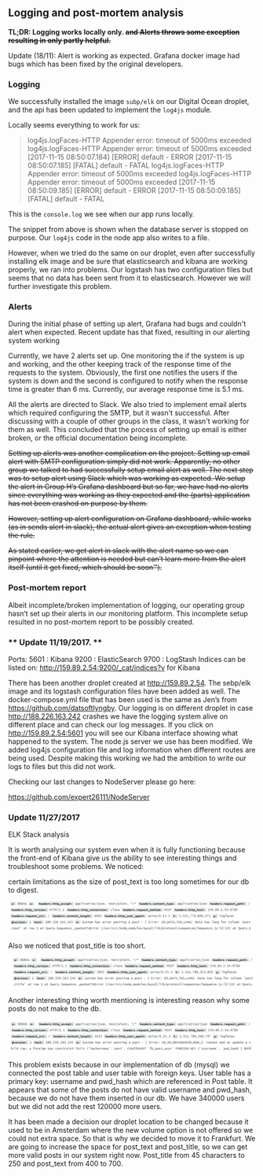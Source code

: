 Logging and post-mortem analysis
--------------------------------

**TL;DR: Logging works locally only. ~~and Alerts throws some exception resulting in only partly helpful.~~**

Update (18/11): Alert is working as expected. Grafana docker image had bugs which has been fixed by the original developers.


### **Logging**
We successfully installed the image `subp/elk` on our Digital Ocean droplet, and the api has been updated to implement the `log4js` module. 

Locally seems everything to work for us:

>  log4js.logFaces-HTTP Appender error: timeout of 5000ms exceeded
> log4js.logFaces-HTTP Appender error: timeout of 5000ms exceeded
> [2017-11-15 08:50:07.184] [ERROR] default - ERROR [2017-11-15
> 08:50:07.185] [FATAL] default - FATAL log4js.logFaces-HTTP Appender
> error: timeout of 5000ms exceeded log4js.logFaces-HTTP Appender error:
> timeout of 5000ms exceeded [2017-11-15 08:50:09.185] [ERROR] default -
> ERROR [2017-11-15 08:50:09.185] [FATAL] default - FATAL


This is the `console.log` we see when our app runs locally. 

The snippet from above  is shown when the database server is stopped on purpose. Our `log4js` code in the node app also writes to a file. 

However, when we tried do the same on our droplet, even after successfully installing elk image and be sure that elasticsearch and kibana are working properly, we ran into problems. Our logstash has two configuration files but seems that no data has been sent from it to elasticsearch. However we will further investigate this problem.

### **Alerts**

During the initial phase of setting up alert, Grafana had bugs and couldn't alert when expected. Recent update has that fixed, resulting in our alerting system working

Currently, we have 2 alerts set up. One monitoring the if the system is up and working, and the other keeping track of the response time of the requests to the system. Obviously, the first one notifies the users if the system is down and the second is configured to notify when the response time is greater than 6 ms. Currently, our average response time is 5.1 ms.

All the alerts are directed to Slack. We also tried to implement email alerts which required configuring the SMTP, but it wasn't successful. After discussing with a couple of other groups in the class, it wasn't working for them as well. This concluded that the process of setting up email is either broken, or the official documentation being incomplete.

~~Setting up alerts was another complication on the project. Setting up email alert with SMTP configuration simply did not work. Apparently, no other group we talked to had successfully setup email alert as well. The next step was to setup alert using Slack which was working as expected. We setup the alert in Group H’s Grafana dashboard but so far, we have had no alerts since everything was working as they expected and the (parts) application has not been crashed on purpose by them.~~

~~However, setting up alert configuration on Grafana dashboard, while works (as in sends alert in slack), the actual alert gives an exception when testing the rule.~~

~~As stated earlier, we get alert in slack with the alert name so we can pinpoint where the attention is needed but can’t learn more from the alert itself (until it get fixed, which should be soon™).~~ 



### **Post-mortem report**
Albeit incomplete/broken implementation of logging, our operating group hasn’t set up their alerts in our monitoring platform. This incomplete setup resulted in no post-mortem report to be possibly created.


### ** Update 11/19/2017. **

Ports:
5601 : Kibana
9200 : ElasticSearch
9700 : LogStash
Indices can be listed on: http://159.89.2.54:9200/_cat/indices?v for Kibana



There has been another droplet created at http://159.89.2.54. The sebp/elk image and its logstash configuration files have been added as well. The docker-compose.yml file that has been used is the same as Jen’s from https://github.com/datsoftlyngby. Our logging is on different droplet in case http://188.226.163.242 crashes we have the logging system alive on different place and can check our log messages. If you click on http://159.89.2.54:5601 you will see our Kibana interface showing what happened to the system. 
The node.js server we use  has been modified. We added log4js configuration file and log information when different routes are being used. Despite making this working we had the ambition to write our logs to files but this did not work. 

Checking our last changes to NodeServer please go here:

https://github.com/expert26111/NodeServer

### **Update 11/27/2017**
ELK Stack analysis

It is worth analysing our system even when it is fully functioning because the front-end of Kibana give us the ability to see interesting things and troubleshoot some problems.
We noticed:

certain limitations as the size of post_text is too long sometimes for our db to digest.

![](https://github.com/shrestaz/TechNews-LSD/blob/master/post_text.png)

Also we noticed that post_title is too short.

![](https://github.com/shrestaz/TechNews-LSD/blob/master/post_title.png)

Another interesting thing worth mentioning is interesting reason why some posts do not make to the db.

![](https://github.com/shrestaz/TechNews-LSD/blob/master/express_route.png)

This problem exists because in our implementation of db (mysql) we connected the post table and user table with foreign keys. User table has a primary key: username and pwd_hash which are referenced in Post table. It appears that some of the posts do not have valid username and pwd_hash, because we do not have them inserted in our db. We have 340000 users but we did not add the rest 120000 more users. 


It has been made a decision our droplet location to be changed because it used to be in Amsterdam where the new volume option is not offered so we could not extra space. So that is why we decided to move it to Frankfurt.
We are going to increase the space for post_text and post_title, so we can get more valid posts in our system right now. Post_title from 45 characters to 250 and post_text from 400 to 700. 


  



